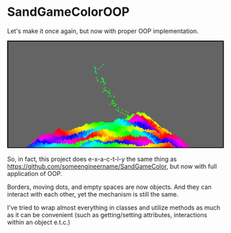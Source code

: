 # SandGameColorOOP
Let's make it once again, but now with proper OOP implementation.

![screenshot](screenshot.png)

So, in fact, this project does e-x-a-c-t-l-y the same thing as https://github.com/someengineername/SandGameColor, but now with full application of OOP.

Borders, moving dots, and empty spaces are now objects. And they can interact with each other, yet the mechanism is still the same.

I've tried to wrap almost everything in classes and utilize methods as much as it can be convenient (such as getting/setting attributes, interactions within an object e.t.c.)
